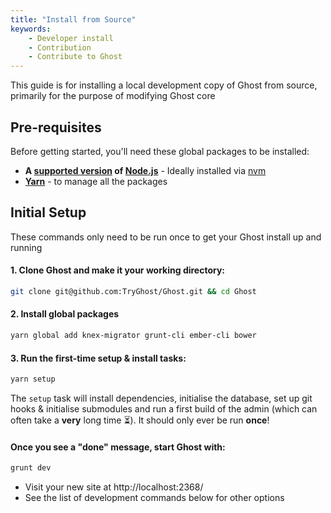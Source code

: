 ```yaml
---
title: "Install from Source"
keywords:
    - Developer install
    - Contribution
    - Contribute to Ghost
---
```


This guide is for installing a local development copy of Ghost from source, primarily for the purpose of modifying Ghost core


## Pre-requisites

Before getting started, you'll need these global packages to be installed:

- **A [supported version](/faq/node-versions/) of [Node.js](https://nodejs.org)** - Ideally installed via [nvm](https://github.com/creationix/nvm#install-script)
- **[Yarn](https://yarnpkg.com/en/docs/install#alternatives-tab)** - to manage all the packages


## Initial Setup

These commands only need to be run once to get your Ghost install up and running

#### 1. Clone Ghost and make it your working directory:

```bash
git clone git@github.com:TryGhost/Ghost.git && cd Ghost
```

#### 2. Install global packages

```bash
yarn global add knex-migrator grunt-cli ember-cli bower
```

#### 3. Run the first-time setup & install tasks:

```bash
yarn setup
```

The `setup` task will install dependencies, initialise the database, set up git hooks & initialise submodules and run a first build of the admin (which can often take a **very** long time ⏳). It should only ever be run **once**!
  
#### Once you see a "done" message, start Ghost with:

```bash
grunt dev
```
- Visit your new site at http://localhost:2368/
- See the list of development commands below for other options
